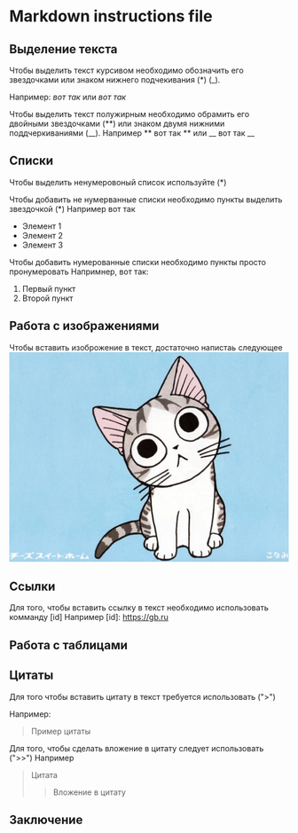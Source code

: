 # Markdown instructions file

## Выделение текста

Чтобы выделить текст курсивом необходимо обозначить его звездочками или знаком нижнего подчекивания (*) (_). 

Например: *вот так* или _вот так_ 

Чтобы выделить текст полужирным необходимо обрамить его двойными звездочками (**) или знаком двумя нижними поддчеркиваниями (__). Например ** вот так **  или __ вот так __ 

## Списки 

Чтобы выделить ненумеровоный список используйте (*)

Чтобы добавить не нумерванные списки необходимо пункты выделить звездочкой (*)
Например вот так 
* Элемент 1
* Элемент 2 
* Элемент 3

Чтобы добавить нумерованные списки необходимо пункты просто пронумеровать 
Напримнер, вот так:
1. Первый  пункт 
2. Второй пункт 


## Работа с изображениями 
Чтобы вставить изоброжение в текст, достаточно напистаь следующее ![ Котик ](cat.jpeg)
## Ссылки

Для того, чтобы вставить ссылку в текст необходимо использовать комманду [id]
Например 
[id]: https://gb.ru

## Работа с таблицами 

## Цитаты 

Для того чтобы вставить цитату в текст требуется использовать (">")

Например:

>Пример цитаты 

Для того, чтобы сделать вложение в цитату следует использовать (">>")
 Например
 > Цитата
 >> Вложение в цитату
 
## Заключение

